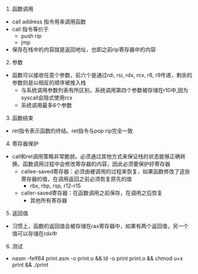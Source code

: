 1. 函数调用
- call address 指令用来调用函数
- call 指令等价于
	- push rip
	- jmp <address>
- 保存在栈中的内容就是返回地址，也即之前rip寄存器中的内容

2. 参数
- 函数可以接收任意个参数，前六个是通过rdi, rsi, rdx, rcx, r8, r9传递，剩余的参数则是以相反的顺序被推入栈
	- 与系统调用参数列表有所区别，系统调用第四个参数被存储在r10中,因为syscall会隐式使用rcx
	- 系统调用最多6个参数

3. 函数结束
- ret指令表示函数的终结。ret指令与pop rip完全一致

4. 寄存器保护
- call和ret调用策略非常脆弱，必须通过其他方式来保证栈的状态能够正确转换。函数调用过程中会修改寄存器的内容，因此必须要保护好寄存器
	- callee-saved寄存器：必须由被调用的过程来恢复，如果函数修改了这些寄存器的值，在调用返回之前必须恢复原先的值
		- rbx, rbp, rsp, r12-r15
	- caller-saved寄存器：在函数调用之前保存，在调用之后恢复
		- 其他所有寄存器

5. 返回值
- 习惯上，函数的返回值会被存储在rax寄存器中，如果有两个返回值，另一个值可以存储在rdx中

6. 测试
- nasm -felf64 print.asm -o print.o && ld -o print print.o && chmod u+x print && ./print
